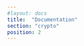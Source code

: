 ```yaml
---
#layout: docs
title:  "Documentation"
section: "crypto"
position: 2
---
```

<script>
window.location.href = "/tsec/docs/symmetric.html"
</script>